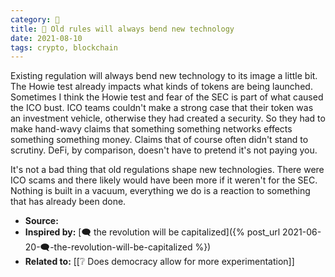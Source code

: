 ```yaml
---
category: 🌰
title: 🌰 Old rules will always bend new technology
date: 2021-08-10
tags: crypto, blockchain
---
```

Existing regulation will always bend new technology to its image a little bit. The Howie test already impacts what kinds of tokens are being launched. Sometimes I think the Howie test and fear of the SEC is part of what caused the ICO bust. ICO teams couldn't make a strong case that their token was an investment vehicle, otherwise they had created a security. So they had to make hand-wavy claims that something something networks effects something something money. Claims that of course often didn't stand to scrutiny. DeFi, by comparison, doesn't have to pretend it's not paying you.

It's not a bad thing that old regulations shape new technologies. There were ICO scams and there likely would have been more if it weren't for the SEC. Nothing is built in a vacuum, everything we do is a reaction to something that has already been done.

- **Source:**
- **Inspired by:** [🗨️ the revolution will be capitalized]({% post_url 2021-06-20-🗨️-the-revolution-will-be-capitalized %})
- **Related to:** [[❔ Does democracy allow for more experimentation]]